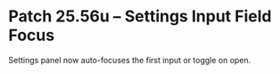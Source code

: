 # Patch 25.56u – Settings Input Field Focus

Settings panel now auto-focuses the first input or toggle on open.
